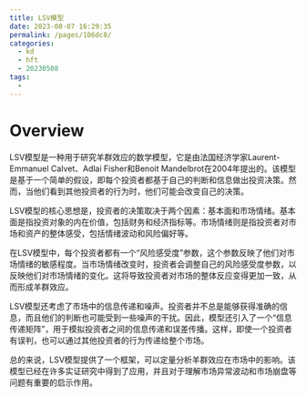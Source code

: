 ```yaml
---
title: LSV模型
date: 2023-08-07 16:29:35
permalink: /pages/106dc8/
categories:
  - kd
  - hft
  - 20230508
tags:
  - 
---
```

# Overview
LSV模型是一种用于研究羊群效应的数学模型，它是由法国经济学家Laurent-Emmanuel Calvet、Adlai Fisher和Benoit Mandelbrot在2004年提出的。该模型是基于一个简单的假设，即每个投资者都基于自己的判断和信息做出投资决策。然而，当他们看到其他投资者的行为时，他们可能会改变自己的决策。

LSV模型的核心思想是，投资者的决策取决于两个因素：基本面和市场情绪。基本面是指投资对象的内在价值，包括财务和经济指标等。市场情绪则是指投资者对市场和资产的整体感受，包括情绪波动和风险偏好等。

在LSV模型中，每个投资者都有一个“风险感受度”参数，这个参数反映了他们对市场情绪的敏感程度。当市场情绪改变时，投资者会调整自己的风险感受度参数，以反映他们对市场情绪的变化。这将导致投资者对市场的整体反应变得更加一致，从而形成羊群效应。

LSV模型还考虑了市场中的信息传递和噪声。投资者并不总是能够获得准确的信息，而且他们的判断也可能受到一些噪声的干扰。因此，模型还引入了一个“信息传递矩阵”，用于模拟投资者之间的信息传递和误差传播。这样，即使一个投资者有误判，也可以通过其他投资者的行为传递给整个市场。

总的来说，LSV模型提供了一个框架，可以定量分析羊群效应在市场中的影响。该模型已经在许多实证研究中得到了应用，并且对于理解市场异常波动和市场崩盘等问题有重要的启示作用。